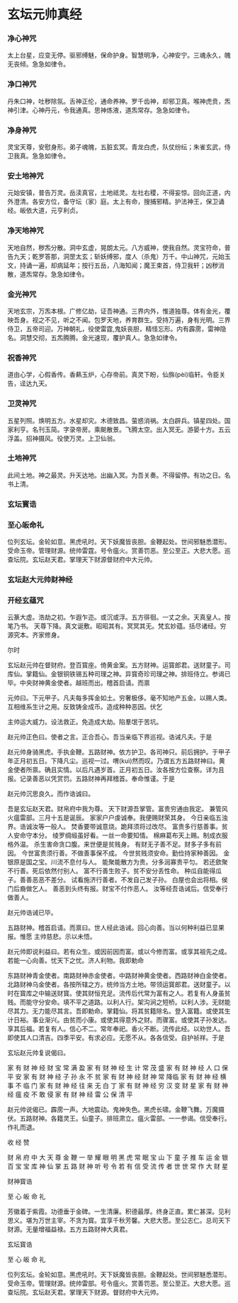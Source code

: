 # 玄坛元帅真经
### 净心神咒
太上台星，应变无停。驱邪缚魅，保命护身。智慧明净，心神安宁。三魂永久，魄无丧倾。急急如律令。

### 净口神咒
丹朱口神，吐秽除氛。舌神正伦，通命养神。罗千齿神，却邪卫真。喉神虎贲，炁神引津。心神丹元，令我通真。思神炼液，道炁常存。急急如律令。

### 净身神咒
灵宝天尊，安慰身形。弟子魂魄，五脏玄冥。青龙白虎，队仗纷纭；朱雀玄武，侍卫我真。急急如律令。

### 安土地神咒
元始安镇，普告万灵。岳渎真官，土地祗灵。左社右稷，不得妄惊。回向正道，内外澄清。各安方位，备守坛（家）庭。太上有命，搜捕邪精。护法神王，保卫诵经。皈依大道，元亨利贞。

### 净天地神咒
天地自然，秽炁分散。洞中玄虚，晃朗太元。八方威神，使我自然。灵宝符命，普告九天；乾罗答那，洞罡太玄；斩妖缚邪，度人（杀鬼）万千。中山神咒，元始玉文，持诵一遍，却病延年；按行五岳，八海知闻；魔王束首，侍卫我轩；凶秽消散，道炁常存。急急如律令。

### 金光神咒
天地玄宗，万炁本根。广修亿劫，证吾神通。三界内外，惟道独尊。体有金光，覆映吾身。视之不见，听之不闻。包罗天地，养育群生。受持万遍，身有光明。三界侍卫，五帝司迎。万神朝礼，役使雷霆,鬼妖丧胆，精怪忘形。内有霹雳，雷神隐名。洞慧交彻，五炁腾腾。金光速现，覆护真人。急急如律令。

### 祝香神咒
道由心学，心假香传。香爇玉炉，心存帝前。真灵下盼，仙旆(pèi)临轩。令臣关告，迳达九天。

### 卫灵神咒
五星列照。焕明五方。水星却灾。木德致昌。萤惑消祸。太白辟兵。镇星四处。国家利亨。名刊玉简。字录帝房。乘颷散景。飞腾太空。出入冥无。游晏十方。五云浮盖。招神摄风。役使万灵。上卫仙翁。

### 土地神咒
此间土地。神之最灵。升天达地。出幽入冥。为吾关奏。不得留停。有功之日。名书上清。


### 玄坛寳诰

### 至心皈命礼

位列玄坛。金轮如意。黑虎吼时。天下妖魔皆丧胆。金鞭起处。世间邪魅悉潜形。受命玉帝。管理财源。统帅雷霆。号令瘟火。赏善罚恶。至公至正。大悲大愿。巡查坛院。玄坛赵天君。掌理天下财源督财府中大元帅。

### 玄坛赵大元帅财神经

### 开经玄蕴咒

云篆大虚。浩劫之初。乍遐乍迩。或沉或浮。五方徘徊。一丈之余。天真皇人。按笔乃书。
天尊下降。真文诞敷。昭昭其有。冥冥其无。梵玄妙蕴。括尽诸经。穷源究本。齐家修身。







尔时

玄坛赵元帅在督财府。登百寳座。倚黄金案。五方财神。运寳郎君。送财童子。司库仙。掌籍仙。金银铜铁锡五种司理之神。异寳奇珍司理之神。排班侍立。参谒已毕。中央财神黄金使者。越班而出。稽首启请。而禀

元帅曰。下元甲子。凡夫每多挥金如土。穷奢极侈。毫不知地产五金。以赐人类。互相维系生计之用。反致铸金成币。造成种种恶因。伏乞

主帅运大威力。设法救正。免造成大劫。陷羣氓于苦坑。

赵元帅正色曰。使者之言。正合吾心。吾当亲临下界巡视。诰诫凡夫。于是

赵元帅身骑黑虎。手执金鞭。五路财神。依方护卫。各司神只。前后拥护。于甲子年正月初五日。下降凡尘。巡视一过。喟(kuì)然而叹。乃谓五方五路财神曰。黄金使者所禀。确且实情。以后凡遇岁首。正月初五日。汝各按方位查察。详为且报。记录善恶以凭赏罚。五路财神再拜稽首。奉命惟谨。于是

赵元帅沉思良久。而作诰诚曰。

吾是玄坛赵天君。财帛府中我为尊。
天下财源吾掌管。富贵穷通由我定。
兼管风火瘟雷部。三月十五是诞辰。
家家户户虔诚奉。我便赐财荣其身。
今日亲临五浊界。诰诚汝等一般人。
焚香要带诚意烧。跪拜须将过改尽。
富贵多行慈善事。贫人安命守本分。
绫罗绸缎虽好看。一丝一命要知情。
棉麻葛布天上赐。制成衣服格外温。
杀生害命贪口腹。来世便是贫贱身。
有财无子善不足。财多子多有前因。
今世富贵须行善。不做善事保不成。
今世贫贱须安命。勤俭持家种善因。
金银原是国之宝。川流不息付与人。
能聚能散方为贵。分多润寡贵平匀。
若还歛聚不行善。死后依然付别人。
富不行善生败子。贫不安分丢性命。
种瓜自能得瓜子。善善恶恶不差分。
试看施济行善者。不发自己发子孙。
白屋也会出将相。侯门后裔做乞人。
善恶到头终有报。财宝不付作恶人。
汝等经吾诰诫后。信受奉行做善人。

赵元帅诰诫已毕。

五路财神。稽首启请。而禀曰。世人经此诰诫。回心向善。当以何种利益已显果报。惟愿
主帅慈悲。示以未悟。

赵元帅即说利益曰。若有众生。或因前因而富。或以今修而富。或享其祖先之成。若能一心向善。忧天下之忧。济人利物。我即勅命

东路财神青金使者。南路财神赤金使者。中路财神黄金使者。西路财神白金使者。北路财神乌金使者。各按所辖之方。统帅当方土地。带领运寳郎君。送财童子。以时在寳库之中输送财寳。使其财恒充足。流传后代常为富有之人。若复有人身虽贫贱。而能守分安命。填不平之道路。以利人行。架沟涧之短桥。以利人涉。无财能尽其力。无力能尽其言。吾即勅命。掌籍仙。将其贫籍除名。登入富籍。或使其生计日裕。事业渐兴。由贫而小康。或使其得意外之财。而骤富。或使其子孙发达。享其后福。若复有人。信心不二。常年奉祀。香火不断。流传此经。以劝世人。吾即使其人口清吉。四季平安。有求必应。无愿不从。各各信受。自护祯祥。于是

玄坛赵元帅复说偈曰。

家 有 财 神 经 财 宝 常 满 盈
家 有 财 神 经 生 计 常 茂 盛
家 有 财 神 经 人 口 保 平 安
家 有 财 神 经 子 孙 永 不 贫
家 有 财 神 经 财 神 常 降临
家 有 财 神 经 横 事 不 临 门
家 有 财 神 经 往 来 无 白 丁
家 有 财 神 经 穷 汉 变 财 星
家 有 财 神 经 瘟 疫 不 敢 侵
家 有 财 神 经 雷 公 保 清 平


赵元帅说偈已。霹雳一声。大地震动。鬼神失色。黑虎长啸。金鞭飞舞。万魔摄伏。五路财神。各籍灵王。仙童子。排班肃立。瘟火雷部。一一参谒。信受奉行。作礼而退。

收 经 赞

财 帛 府 中 大 天 尊
金 鞭 一 举 耀 眼 明
黑 虎 常 眠 宝 山 下
童 子 推 车 运 金 银
百 宝 宝 库 神 仙 掌
五 路 财 神 听 号 令
若 有 信 受 流 传 者
世 世 常 作 大 财 星

财神寳诰

至 心 皈 命 礼

芳徽着于紫霞。功德垂于金碑。一生清廉。积德最厚。终身正直。累仁甚深。见利思义。堪为万世主宰。不贪为寳。宜享千秋芳馨。大悲大愿。至公志仁。总司天下财源。无量增福益禄。五方五路财神大真君。

玄坛寳诰

至 心 皈 命 礼

位列玄坛。金轮如意。黑虎吼时。天下妖魔皆丧胆。金鞭起处。世间邪魅悉潜形。受命玉帝。管理财源。统帅雷部。号令瘟火。赏善罚恶。至公至正。大悲大愿。巡查坛院。玄坛赵天君。掌理天下财源。督财府中大元帅。

